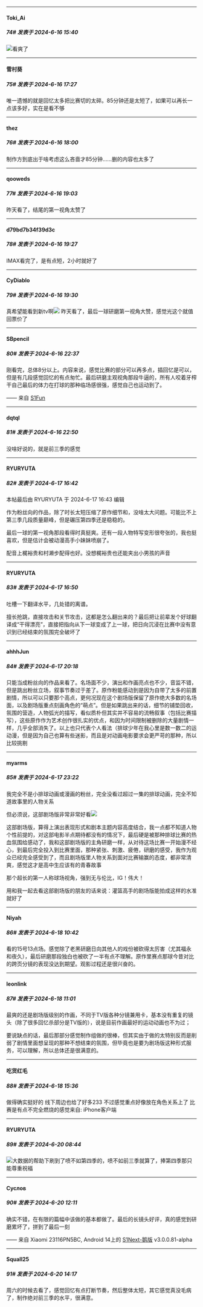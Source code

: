﻿
*****

####  Toki_Ai  
##### 74#       发表于 2024-6-16 15:40

<img src="https://static.saraba1st.com/image/smiley/face2017/140.png" referrerpolicy="no-referrer">看爽了


*****

####  雪村葵  
##### 75#       发表于 2024-6-16 17:27

唯一遗憾的就是回忆太多把比赛切的太碎。85分钟还是太短了，如果可以再长一点该多好，实在是看不够


*****

####  thez  
##### 76#       发表于 2024-6-16 18:00

制作方到底出于啥考虑这么吝啬才85分钟……删的内容也太多了


*****

####  qooweds  
##### 77#       发表于 2024-6-16 19:03

昨天看了，结尾的第一视角太赞了


*****

####  d79bd7b34f39d3c  
##### 78#       发表于 2024-6-16 19:27

IMAX看完了，是有点短，2小时就好了

*****

####  CyDiablo  
##### 79#       发表于 2024-6-16 19:30

真希望能看到新tv啊<img src="https://static.saraba1st.com/image/smiley/face2017/072.png" referrerpolicy="no-referrer">
昨天看了，最后一球研磨第一视角大赞，感觉光这个就值回票价了


*****

####  SBpencil  
##### 80#       发表于 2024-6-16 22:37

刚看完，总体8分以上。内容来说，感觉比赛的部分可以再多点，插回忆是可以，但是有几段感觉回忆的有点匆忙。最后研磨主观视角那段牛逼的，所有人咬着牙榨干自己最后的体力在打球的那种临场感很强，感觉自己也运动到了。

—— 来自 [S1Fun](https://s1fun.koalcat.com)


*****

####  dqtql  
##### 81#       发表于 2024-6-16 22:50

没啥好说的，就是前三季的感觉


*****

####  RYURYUTA  
##### 82#       发表于 2024-6-17 16:42

 本帖最后由 RYURYUTA 于 2024-6-17 16:43 编辑 

作为粉丝向的作品，除了时长太短压缩了原作细节和，没啥太大问题。可能比不上第三季几段质量巅峰，但是碾压第四季还是稳稳的。

最后一球的第一视角那段看得时真挺爽。还有一段人物特写变形很夸张的，我也挺喜欢，但是估计会被动漫高手小妹妹喷崩了。

配音上梶裕贵和村濑步配得也好。没想梶裕贵也还能夹出小男孩的声音


*****

####  RYURYUTA  
##### 83#       发表于 2024-6-17 16:50

吐槽一下翻译水平，几处错的离谱。

擅长抢跳，直接攻击和关节攻击，这都是怎么翻出来的？最后把让前辈发个好球翻译成“干得漂亮”，直接把指向从下一球变成了上一球，把日向沉浸在比赛中没有意识到已经结束的氛围完全破坏了


*****

####  ahhhJun  
##### 84#       发表于 2024-6-17 20:18

只能当成粉丝向的作品来看了。名场面不少，演出和作画亮点也不少，音监不错，但是跳出粉丝立场，叙事节奏过于差了。原作粉能感动到是因为自带了太多的前置剧情，所以可以只要那个高点，更何况现在这个剧场版保留了原作绝大多数的名场面，以及剧场版重点刻画角色的“萌点”。但是如果跳出来的话，细节的铺垫回收，氛围的营造，人物弧光的描写，看似质朴但其实并不容易的流畅叙事（包括比赛描写），这些原作作为艺术创作很扎实的优点，和因为时间限制被删除的大量剧情一样，几乎全部消失了。以上也只代表个人看法（排球少年在我心里是数一数二的运动漫，但是因为自己也算有些迷影，而且是对动画电影要求会更严苛的那种，所以比较挑剔


*****

####  myarms  
##### 85#       发表于 2024-6-17 23:22

我完全不是小排球动画或漫画的粉丝，完全没看过超过一集的排球动画，完全不知道故事里的人物关系

但必须说，这部剧场版非常非常好看<img src="https://static.saraba1st.com/image/smiley/face2017/057.png" referrerpolicy="no-referrer">

这部剧场版，算得上演出表现形式和剧本主题内容高度结合，我一点都不知道人物个性前提的，对这部电影半点期待都没有的情况下，最后硬是被那种排球比赛的热血氛围给感动了，我和这部剧场版的主角研磨一样，从对待这场比赛一开始漫不经心，到最后完全投入到比赛里面，那种紧张、刺激、疲倦，研磨的感受，我作为观众已经完全感受到了，而且剧场版里人物关系到面对比赛输赢的态度，都非常清爽，感觉这才是高中生应该有的青春故事

那个超长的第一人称球场视角，强到无与伦比，IG！伟大！

用和我一起去看这部剧场版的朋友的话来说：灌篮高手的剧场版能拍成这样的水准就好了


*****

####  Niyah  
##### 86#       发表于 2024-6-18 10:42

看的15号13点场。感觉除了老黑研磨日向其他人的戏份被砍得太厉害（尤其福永和夜久），最后研磨那段独白也被砍了一半有点不理解。原作里赛点那球今昔对比的跨页分镜的表现没达到期望。观影过程还是很兴奋的。


*****

####  leonlink  
##### 87#       发表于 2024-6-18 11:01

最爽的还是剧场版级别的作画，不同于TV版各种分镜兼用卡，基本没有重复的镜头（除了很多回忆杀部分是TV版的），说是目前作画最好的运动动画也不为过；

要说缺点的话，最后那部分感觉制作组做的很棒，但其实由于做的太特别反而是削弱了剧情里面想呈现的那种不想结束的氛围，但毕竟也是要为剧场版这种形式服务，可以理解，所以总体还是很满意的。


*****

####  吃货红毛  
##### 88#       发表于 2024-6-18 15:36

做得确实挺好的 线下周边也给了好多233 不过感觉重点好像放在角色关系上了 比赛是有点不完全燃烧的感觉来自: iPhone客户端


*****

####  RYURYUTA  
##### 89#       发表于 2024-6-20 08:44

<img src="https://static.saraba1st.com/image/smiley/face2017/163.png" referrerpolicy="no-referrer">大数据的帮助下刷到了喷不如第四季的，喷不如前三季就算了，捧第四季那只能尊重祝福


*****

####  Суслов  
##### 90#       发表于 2024-6-20 12:11

确实不错，在有限的篇幅中该做的基本都做了。最后的长镜头好评，真的感觉到研磨累坏了，拼到了最后一刻

—— 来自 Xiaomi 23116PN5BC, Android 14上的 [S1Next-鹅版](https://github.com/ykrank/S1-Next/releases) v3.0.0.81-alpha


*****

####  Squall25  
##### 91#       发表于 2024-6-20 14:17

周六的时候去看了，感觉回忆有点打断节奏，然后整体太短，其它感觉真没毛病了，制作绝对前三季的水平，很满意。

